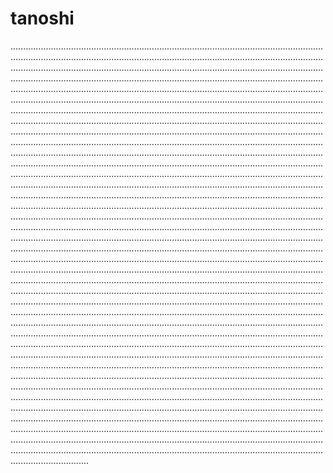 # tanoshi
...................................................................................................................................................................................................................................................................................................................................................................................................................................................................................................................................................................................................................................................................................................................................................................................................................................................................................................................................................................................................................................................................................................................................................................................................................................................................................................................................................................................................................................................................................................................................................................................................................................................................................................................................................................................................................................................................................................................................................................................................................................................................................................................................................................................................................................................................................................................................................................................................................................................................................................................................................................................................................................................................................................................................................................................................................................................................................................................................................................................................................................................................................................................................................................................................................................................................................................................................................................................................................................................................................................................................................................................................................................................................................................................................................................................................................................................................................................................................................................................................................................................................................................................................................................................................................................................................................................................................................................................................................................................................................................................................................................................................................................................................................................................................................................................................................................................................................................................................................................................................................................................................